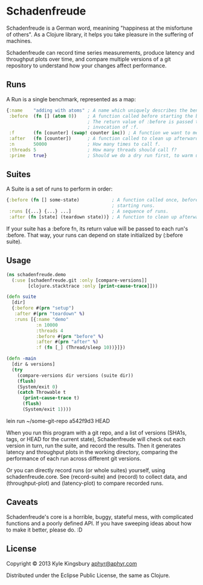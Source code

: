# Schadenfreude

Schadenfreude is a German word, meanining "happiness at the misfortune of
others". As a Clojure library, it helps you take pleasure in the suffering of
machines.

Schadenfreude can record time series measurements, produce latency and
throughput plots over time, and compare multiple versions of a git repository
to understand how your changes affect performance.

## Runs

A Run is a single benchmark, represented as a map:

```clj
{:name    "adding with atoms" ; A name which uniquely describes the benchmark.
 :before  (fn [] (atom 0))    ; A function called before starting the benchmark.
                              ; The return value of :before is passed to each
                              ; invocation of :f.
 :f       (fn [counter] (swap! counter inc)) ; A function we want to measure.
 :after   (fn [counter])      ; A function called to clean up afterwards
 :n       50000               ; How many times to call f.
 :threads 5                   ; How many threads should call f?
 :prime   true}               ; Should we do a dry run first, to warm up?
```

## Suites

A Suite is a set of runs to perform in order:

```clj
{:before (fn [] some-state)            ; A function called once, before 
                                       ; starting runs.
 :runs [{...} {...} ...]               ; A sequence of runs.
 :after (fn [state] (teardown state))} ; A function to clean up afterwards.
```

If your suite has a :before fn, its return value will be passed to each run's
:before. That way, your runs can depend on state initialized by (:before
suite).

## Usage

```clj
(ns schadenfreude.demo
  (:use [schadenfreude.git :only [compare-versions]]
        [clojure.stacktrace :only [print-cause-trace]]))

(defn suite
  [dir]
  {:before #(prn "setup")
   :after #(prn "teardown" %)
   :runs [{:name "demo"
           :n 10000
           :threads 4
           :before #(prn "before" %)
           :after #(prn "after" %)
           :f (fn [_] (Thread/sleep 10))}]})

(defn -main
  [dir & versions]
  (try
    (compare-versions dir versions (suite dir))
    (flush)
    (System/exit 0)
    (catch Throwable t
      (print-cause-trace t)
      (flush)
      (System/exit 1))))
```

lein run ~/some-git-repo a542f9d3 HEAD

When you run this program with a git repo, and a list of versions (SHA1s, tags, or HEAD for the current state), Schadenfreude will check out each version in turn, run the suite, and record the results. Then it generates latency and throughput plots in the working directory, comparing the performance of each run across different git versions.

Or you can directly record runs (or whole suites) yourself, using
schadenfreude.core. See (record-suite) and (record) to collect data, and (throughput-plot) and (latency-plot) to compare recorded runs.

## Caveats

Schadenfreude's core is a horrible, buggy, stateful mess, with complicated
functions and a poorly defined API. If you have sweeping ideas about how to
make it better, please do. :D

## License

Copyright © 2013 Kyle Kingsbury <aphyr@aphyr.com>

Distributed under the Eclipse Public License, the same as Clojure.

